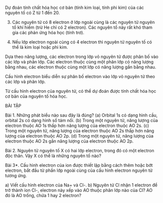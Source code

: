 Dự đoán tính chất hóa học cơ bản (tính kim loại, tính phi kim) của các nguyên tố có Z từ 1 đến 20.

3. Các nguyên tử có 8 electron ở lớp ngoài cùng là các nguyên tử nguyên tố khí hiếm (trừ He chỉ có 2 electron). Các nguyên tố này rất khó tham gia các phản ứng hóa học (tính trơ).

4. Nếu lớp electron ngoài cùng có 4 electron thì nguyên tử nguyên tố có thể là kim loại hoặc phi kim.

Dựa theo năng lượng, các electron trong lớp vỏ nguyên tử được phân bố vào các lớp và phân lớp. Các electron thuộc cùng một phân lớp có năng lượng bằng nhau, các electron thuộc cùng một lớp có năng lượng gần bằng nhau.

Cấu hình electron biểu diễn sự phân bố electron vào lớp vỏ nguyên tử theo các lớp và phân lớp.

Từ cấu hình electron của nguyên tử, có thể dự đoán được tính chất hóa học cơ bản của nguyên tố hóa học.

BÀI TẬP

Bài 1. Những phát biểu nào sau đây là đúng?
(a) Orbital 1s có dạng hình cầu, orbital 2s có dạng hình số tám nối.
(b) Trong một nguyên tử, năng lượng của electron thuộc AO 1s thấp hơn năng lượng của electron thuộc AO 2s.
(c) Trong một nguyên tử, năng lượng của electron thuộc AO 2s thấp hơn năng lượng của electron thuộc AO 2p.
(d) Trong một nguyên tử, năng lượng của electron thuộc AO 2s gần năng lượng của electron thuộc AO 2p.

Bài 2. Nguyên tử nguyên tố X có hai lớp electron, trong đó có một electron độc thân. Vậy X có thể là những nguyên tố nào?

Bài 3*. Cấu hình electron của ion được thiết lập bằng cách thêm hoặc bớt electron, bắt đầu từ phần lớp ngoài cùng của cấu hình electron nguyên tử tương ứng.

a) Viết cấu hình electron của Na+ và Cl-.
b) Nguyên tử Cl nhận 1 electron để trở thành ion Cl-, electron này xếp vào AO thuộc phân lớp nào của Cl? AO đó là AO trống, chứa 1 hay 2 electron?